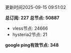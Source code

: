 更新时间2025-09-15 09:51:02

**总订阅: 227**
**总节点: 50887**
- vless节点: 24666
- hysteria2节点: 21

**google ping有效节点: 348**

